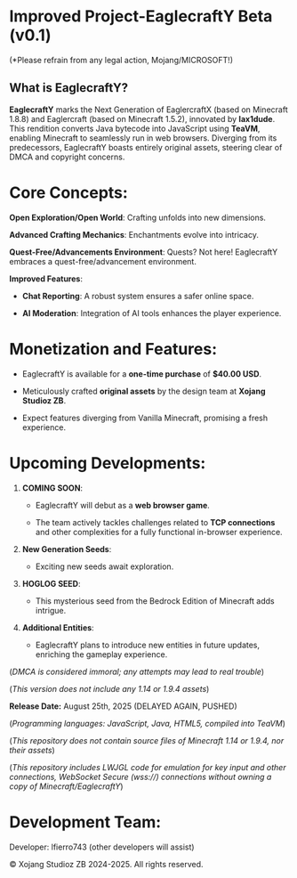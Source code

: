 # Improved Project-EaglecraftY Beta (v0.1)

(*Please refrain from any legal action, Mojang/MICROSOFT!)

## What is EaglecraftY?
**EaglecraftY** marks the Next Generation of EaglercraftX (based on Minecraft 1.8.8) and Eaglercraft (based on Minecraft 1.5.2), innovated by **lax1dude**. This rendition converts Java bytecode into JavaScript using **TeaVM**, enabling Minecraft to seamlessly run in web browsers. Diverging from its predecessors, EaglecraftY boasts entirely original assets, steering clear of DMCA and copyright concerns.

# Core Concepts:
**Open Exploration/Open World**: Crafting unfolds into new dimensions.

**Advanced Crafting Mechanics**: Enchantments evolve into intricacy.

**Quest-Free/Advancements Environment**: Quests? Not here! EaglecraftY embraces a quest-free/advancement environment.

**Improved Features**:

- **Chat Reporting**: A robust system ensures a safer online space.
  
- **AI Moderation**: Integration of AI tools enhances the player experience.

# Monetization and Features:

- EaglecraftY is available for a **one-time purchase** of **$40.00 USD**.

- Meticulously crafted **original assets** by the design team at **Xojang Studioz ZB**.

- Expect features diverging from Vanilla Minecraft, promising a fresh experience.

# Upcoming Developments:

1. **COMING SOON**:
   
   - EaglecraftY will debut as a **web browser game**.
   
   - The team actively tackles challenges related to **TCP connections** and other complexities for a fully functional in-browser experience.

2. **New Generation Seeds**:
   
   - Exciting new seeds await exploration.

3. **HOGLOG SEED**:
   
   - This mysterious seed from the Bedrock Edition of Minecraft adds intrigue.

4. **Additional Entities**:
   
   - EaglecraftY plans to introduce new entities in future updates, enriching the gameplay experience.

(*DMCA is considered immoral; any attempts may lead to real trouble*)

(*This version does not include any 1.14 or 1.9.4 assets*)

**Release Date:** August 25th, 2025 (DELAYED AGAIN, PUSHED)

(*Programming languages: JavaScript, Java, HTML5, compiled into TeaVM*)

(*This repository does not contain source files of Minecraft 1.14 or 1.9.4, nor their assets*)

(*This repository includes LWJGL code for emulation for key input and other connections, WebSocket Secure (wss://) connections without owning a copy of Minecraft/EaglecraftY*)

# Development Team:

Developer: lfierro743 (other developers will assist)

© Xojang Studioz ZB 2024-2025. All rights reserved.
